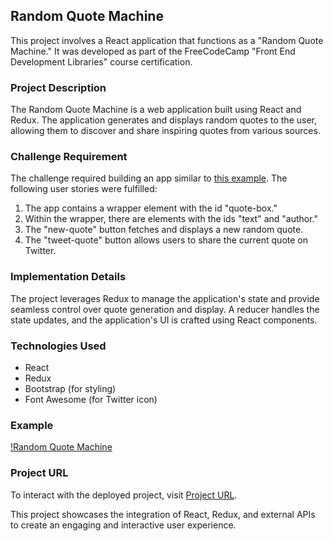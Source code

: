 ## Random Quote Machine

This project involves a React application that functions as a "Random Quote Machine." It was developed as part of the FreeCodeCamp "Front End Development Libraries" course certification.

### Project Description

The Random Quote Machine is a web application built using React and Redux. The application generates and displays random quotes to the user, allowing them to discover and share inspiring quotes from various sources.

### Challenge Requirement

The challenge required building an app similar to [this example](https://random-quote-machine.freecodecamp.rocks/). The following user stories were fulfilled:

1. The app contains a wrapper element with the id "quote-box."
2. Within the wrapper, there are elements with the ids "text" and "author."
3. The "new-quote" button fetches and displays a new random quote.
4. The "tweet-quote" button allows users to share the current quote on Twitter.

### Implementation Details

The project leverages Redux to manage the application's state and provide seamless control over quote generation and display. A reducer handles the state updates, and the application's UI is crafted using React components.

### Technologies Used

- React
- Redux
- Bootstrap (for styling)
- Font Awesome (for Twitter icon)

### Example

[!Random Quote Machine](https://github.com/rijadhmz/Random-Quote-Machine/blob/secondary/images/example.png?raw=true)

### Project URL

To interact with the deployed project, visit [Project URL](link_to_live_project_here).

This project showcases the integration of React, Redux, and external APIs to create an engaging and interactive user experience.


